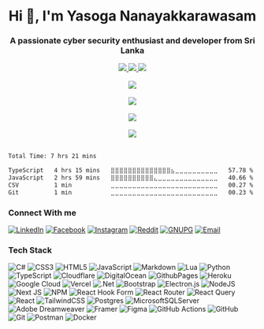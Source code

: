 <h1 align="center">Hi 👋, I'm Yasoga Nanayakkarawasam</h1>
<h3 align="center">A passionate cyber security enthusiast and developer from Sri Lanka</h3>
<div align="center">
  <a href="https://yasogan.dev">
    <img src="https://img.shields.io/badge/Webpage-yasogan.dev-yellow?style=for-the-badge">
  </a>
  <a href="https://portfolio.yasogan.dev">
    <img src="https://img.shields.io/badge/Portfolio-portfolio.yasogan.dev-blue?style=for-the-badge">
  </a>
  <a href="https://resume.yasogan.dev">
    <img src="https://img.shields.io/badge/Resume-resume.yasogan.dev-brightgreen?style=for-the-badge">
  </a>
  <br/><br/>
</div>

<div align="center">
  <img src="https://github-profile-trophy.vercel.app/?username=YasogaN&theme=algolia&margin-w=5&margin-h=5&column=5" /><br/><br/>
  <img src="https://github-readme-stats.vercel.app/api?username=YasogaN&theme=nightowl&hide_border=false" /><br/><br/>
  <img src="https://github-readme-streak-stats.herokuapp.com/?user=YasogaN&theme=nightowl&hide_border=false" /><br/><br/>
  <img src="https://github-readme-stats.vercel.app/api/top-langs/?username=YasogaN&theme=nightowl&hide_border=false&include_all_commits=true&count_private=true&layout=compact" />
</div>

<br>

<!--START_SECTION:waka-->

```txt
Total Time: 7 hrs 21 mins

TypeScript   4 hrs 15 mins   ⣿⣿⣿⣿⣿⣿⣿⣿⣿⣿⣿⣿⣿⣿⣦⣀⣀⣀⣀⣀⣀⣀⣀⣀⣀   57.78 %
JavaScript   2 hrs 59 mins   ⣿⣿⣿⣿⣿⣿⣿⣿⣿⣿⣄⣀⣀⣀⣀⣀⣀⣀⣀⣀⣀⣀⣀⣀⣀   40.66 %
CSV          1 min           ⣀⣀⣀⣀⣀⣀⣀⣀⣀⣀⣀⣀⣀⣀⣀⣀⣀⣀⣀⣀⣀⣀⣀⣀⣀   00.27 %
Git          1 min           ⣀⣀⣀⣀⣀⣀⣀⣀⣀⣀⣀⣀⣀⣀⣀⣀⣀⣀⣀⣀⣀⣀⣀⣀⣀   00.23 %
```

<!--END_SECTION:waka-->

### Connect With me
[![LinkedIn](https://img.shields.io/badge/LinkedIn-%230077B5.svg?logo=linkedin&logoColor=white&style=for-the-badge)](https://linkedin.com/in/yasoga) 
[![Facebook](https://img.shields.io/badge/Facebook-%231877F2.svg?logo=Facebook&logoColor=white&style=for-the-badge)](https://facebook.com/YNanayakkarasam) 
[![Instagram](https://img.shields.io/badge/Instagram-%23E4405F.svg?logo=Instagram&logoColor=white&style=for-the-badge)](https://instagram.com/blockydablocks) 
[![Reddit](https://img.shields.io/badge/Reddit-%23FF4500.svg?logo=Reddit&logoColor=white&style=for-the-badge)](https://reddit.com/user/Big-Sector-428) 
[![GNUPG](https://img.shields.io/badge/GnuPG_Public_Key-333?style=for-the-badge&logo=GNU%20Privacy%20Guard&logoColor=0093DD)](https://keys.openpgp.org/search?q=0xfd4285f2ff86dc79)
[![Email](https://img.shields.io/badge/Email-teal?style=for-the-badge)](mailto:contact@yasogan.dev)

### Tech Stack

![C#](https://img.shields.io/badge/c%23-%23239120.svg?style=for-the-badge&logo=csharp&logoColor=white) ![CSS3](https://img.shields.io/badge/css3-%231572B6.svg?style=for-the-badge&logo=css3&logoColor=white) ![HTML5](https://img.shields.io/badge/html5-%23E34F26.svg?style=for-the-badge&logo=html5&logoColor=white) ![JavaScript](https://img.shields.io/badge/javascript-%23323330.svg?style=for-the-badge&logo=javascript&logoColor=%23F7DF1E) ![Markdown](https://img.shields.io/badge/markdown-%23000000.svg?style=for-the-badge&logo=markdown&logoColor=white) ![Lua](https://img.shields.io/badge/lua-%232C2D72.svg?style=for-the-badge&logo=lua&logoColor=white) ![Python](https://img.shields.io/badge/python-3670A0?style=for-the-badge&logo=python&logoColor=ffdd54) ![TypeScript](https://img.shields.io/badge/typescript-%23007ACC.svg?style=for-the-badge&logo=typescript&logoColor=white) ![Cloudflare](https://img.shields.io/badge/Cloudflare-F38020?style=for-the-badge&logo=Cloudflare&logoColor=white) ![DigitalOcean](https://img.shields.io/badge/DigitalOcean-%230167ff.svg?style=for-the-badge&logo=digitalOcean&logoColor=white) ![GithubPages](https://img.shields.io/badge/github%20pages-121013?style=for-the-badge&logo=github&logoColor=white) ![Heroku](https://img.shields.io/badge/heroku-%23430098.svg?style=for-the-badge&logo=heroku&logoColor=white) ![Google Cloud](https://img.shields.io/badge/GoogleCloud-%234285F4.svg?style=for-the-badge&logo=google-cloud&logoColor=white) ![Vercel](https://img.shields.io/badge/vercel-%23000000.svg?style=for-the-badge&logo=vercel&logoColor=white) ![.Net](https://img.shields.io/badge/.NET-5C2D91?style=for-the-badge&logo=.net&logoColor=white) ![Bootstrap](https://img.shields.io/badge/bootstrap-%238511FA.svg?style=for-the-badge&logo=bootstrap&logoColor=white) ![Electron.js](https://img.shields.io/badge/Electron-191970?style=for-the-badge&logo=Electron&logoColor=white) ![NodeJS](https://img.shields.io/badge/node.js-6DA55F?style=for-the-badge&logo=node.js&logoColor=white) ![Next JS](https://img.shields.io/badge/Next-black?style=for-the-badge&logo=next.js&logoColor=white) ![NPM](https://img.shields.io/badge/NPM-%23CB3837.svg?style=for-the-badge&logo=npm&logoColor=white) ![React Hook Form](https://img.shields.io/badge/React%20Hook%20Form-%23EC5990.svg?style=for-the-badge&logo=reacthookform&logoColor=white) ![React Router](https://img.shields.io/badge/React_Router-CA4245?style=for-the-badge&logo=react-router&logoColor=white) ![React Query](https://img.shields.io/badge/-React%20Query-FF4154?style=for-the-badge&logo=react%20query&logoColor=white) ![React](https://img.shields.io/badge/react-%2320232a.svg?style=for-the-badge&logo=react&logoColor=%2361DAFB) ![TailwindCSS](https://img.shields.io/badge/tailwindcss-%2338B2AC.svg?style=for-the-badge&logo=tailwind-css&logoColor=white) ![Postgres](https://img.shields.io/badge/postgres-%23316192.svg?style=for-the-badge&logo=postgresql&logoColor=white) ![MicrosoftSQLServer](https://img.shields.io/badge/Microsoft%20SQL%20Server-CC2927?style=for-the-badge&logo=microsoft%20sql%20server&logoColor=white) ![Adobe Dreamweaver](https://img.shields.io/badge/Adobe%20Dreamweaver-FF61F6.svg?style=for-the-badge&logo=Adobe%20Dreamweaver&logoColor=white) ![Framer](https://img.shields.io/badge/Framer-black?style=for-the-badge&logo=framer&logoColor=blue) ![Figma](https://img.shields.io/badge/figma-%23F24E1E.svg?style=for-the-badge&logo=figma&logoColor=white) ![GitHub Actions](https://img.shields.io/badge/github%20actions-%232671E5.svg?style=for-the-badge&logo=githubactions&logoColor=white) ![GitHub](https://img.shields.io/badge/github-%23121011.svg?style=for-the-badge&logo=github&logoColor=white) ![Git](https://img.shields.io/badge/git-%23F05033.svg?style=for-the-badge&logo=git&logoColor=white) ![Postman](https://img.shields.io/badge/Postman-FF6C37?style=for-the-badge&logo=postman&logoColor=white) ![Docker](https://img.shields.io/badge/docker-%230db7ed.svg?style=for-the-badge&logo=docker&logoColor=white)

